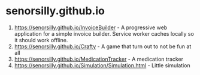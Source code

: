 # senorsilly.github.io
1. https://senorsilly.github.io/InvoiceBuilder - A progressive web application for a simple invoice builder.  Service worker caches locally so it should work offline.
2. https://senorsilly.github.io/Crafty - A game that turn out to not be fun at all
3. https://senorsilly.github.io/MedicationTracker - A medication tracker
4. https://senorsilly.github.io/Simulation/Simulation.html - Little simulation